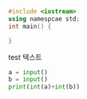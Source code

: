 ```cpp
#include <iostream>
using namespcae std;
int main() {

}
```

test 텍스트

```python
a = input()
b = input()
print(int(a)+int(b))
```